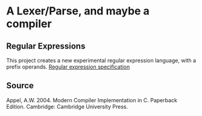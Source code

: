 # A Lexer/Parse, and maybe a compiler

## Regular Expressions

This project creates a new experimental regular expression language, with a prefix operands.
[Regular expression specification](../blob/master/REGEX.md)

## Source
Appel, A.W. 2004. Modern Compiler Implementation in C. Paperback Edition. Cambridge: Cambridge University Press.